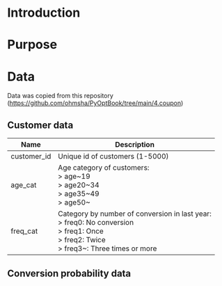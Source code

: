# Introduction




# Purpose


# Data

Data was copied from this repository (https://github.com/ohmsha/PyOptBook/tree/main/4.coupon)

## Customer data

| Name        | Description                                                                                                                     |
|-------------|---------------------------------------------------------------------------------------------------------------------------------|
| customer_id | Unique id of customers (1-5000)                                                                                                 |
| age_cat     | Age category of customers:<br /> > age~19<br /> > age20~34<br /> > age35~49<br /> > age50~                                                              |
| freq_cat    | Category by number of conversion in last year:<br /> > freq0: No conversion<br /> > freq1: Once<br /> > freq2: Twice<br /> > freq3~: Three times or more |


## Conversion probability data